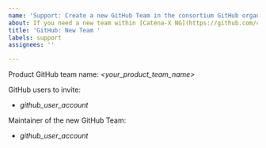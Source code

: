 ```yaml
---
name: 'Support: Create a new GitHub Team in the consortium GitHub organisation'
about: If you need a new team within [Catena-X NG](https://github.com/catenax-ng)
title: 'GitHub: New Team '
labels: support
assignees: ''

---
```


Product GitHub team name: *<your_product_team_name>*

GitHub users to invite:
- *github_user_account*

Maintainer of the new GitHub Team:
- *github_user_account*
